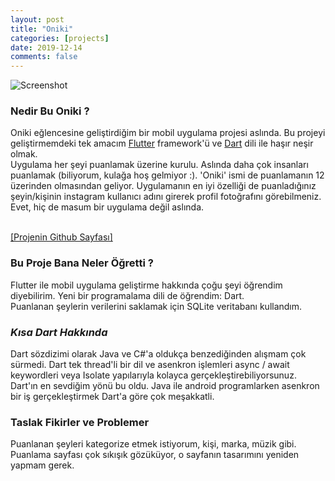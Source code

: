 ```yaml
---
layout: post
title: "Oniki"
categories: [projects]
date: 2019-12-14
comments: false
---
```


![Screenshot](../../../../assets/img/onikiss.jpg)

### **Nedir Bu Oniki ?**

Oniki eğlencesine geliştirdiğim bir mobil uygulama projesi aslında. Bu projeyi geliştirmemdeki tek amacım [Flutter](https://flutter.dev) framework'ü ve [Dart](https://dart.dev) dili ile haşır neşir olmak.<br>
Uygulama her şeyi puanlamak üzerine kurulu. Aslında daha çok insanları puanlamak (biliyorum, kulağa hoş gelmiyor :). 'Oniki' ismi de puanlamanın 12 üzerinden olmasından geliyor. Uygulamanın en iyi özelliği de puanladığınız şeyin/kişinin instagram kullanıcı adını girerek profil fotoğrafını görebilmeniz. Evet, hiç de masum bir uygulama değil aslında.<br><br>

[[Projenin Github Sayfası]](https://github.com/aeren108/oniki)

### **Bu Proje Bana Neler Öğretti ?**
Flutter ile mobil uygulama geliştirme hakkında çoğu şeyi öğrendim diyebilirim. Yeni bir programalama dili de öğrendim: Dart.<br>
Puanlanan şeylerin verilerini saklamak için SQLite veritabanı kullandım.

### *Kısa Dart Hakkında*
Dart sözdizimi olarak Java ve C#'a oldukça benzediğinden alışmam çok sürmedi.
Dart tek thread'li bir dil ve asenkron işlemleri async / await keywordleri veya Isolate yapılarıyla kolayca gerçekleştirebiliyorsunuz.
Dart'ın en sevdiğim yönü bu oldu. Java ile android programlarken asenkron bir iş gerçekleştirmek Dart'a göre çok meşakkatli. 

### **Taslak Fikirler ve Problemer**
Puanlanan şeyleri kategorize etmek istiyorum, kişi, marka, müzik gibi.<br>
Puanlama sayfası çok sıkışık gözüküyor, o sayfanın tasarımını yeniden yapmam gerek.

